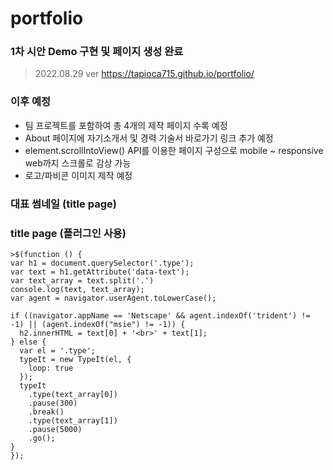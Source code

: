 # portfolio
### 1차 시안 Demo 구현 및 페이지 생성 완료
> 2022.08.29 ver
> https://tapioca715.github.io/portfolio/
### 이후 예정
- 팀 프로젝트를 포함하여 총 4개의 제작 페이지 수록 예정
- About 페이지에 자기소개서 및 경력 기술서 바로가기 링크 추가 예정
- element.scrollIntoView() API를 이용한 페이지 구성으로
  mobile ~ responsive web까지 스크롤로 감상 가능
- 로고/파비콘 이미지 제작 예정
### 대표 썸네일 (title page) 
### title page (플러그인 사용)


    >$(function () {
    var h1 = document.querySelector('.type');
    var text = h1.getAttribute('data-text');
    var text_array = text.split('.')
    console.log(text, text_array);
    var agent = navigator.userAgent.toLowerCase();
    
    if ((navigator.appName == 'Netscape' && agent.indexOf('trident') != -1) || (agent.indexOf("msie") != -1)) {
      h2.innerHTML = text[0] + '<br>' + text[1];
    } else {
      var el = '.type';
      typeIt = new TypeIt(el, {
        loop: true
      });
      typeIt
        .type(text_array[0])
        .pause(300)
        .break()
        .type(text_array[1])
        .pause(5000)
        .go();
    }
    });


